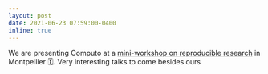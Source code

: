 ```yaml
---
layout: post
date: 2021-06-23 07:59:00-0400
inline: true
---
```


We are presenting Computo at a [mini-workshop on reproducible
research](https://mtp-rr2021.sciencesconf.org/) in Montpellier 🗓. Very
interesting talks to come besides ours

